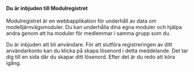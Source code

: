 ﻿#### Du är inbjuden till Modulregistret

Modulregistret är en webbapplikation för underhåll av data om modelljärnvägsmoduler.
Du kan underhålla dina egna moduler och hjälpa andra genom att ha moduler för medlemmar i samma grupp som du.

Du är inbjuden att bli användare.
För att slutföra registreringen av ditt användarkonto kan du klicka på skapa lösenord i detta meddelande.
Det tar dig till en sida där du skapar ditt lösenord.
Efter det är du redo att köra igång.